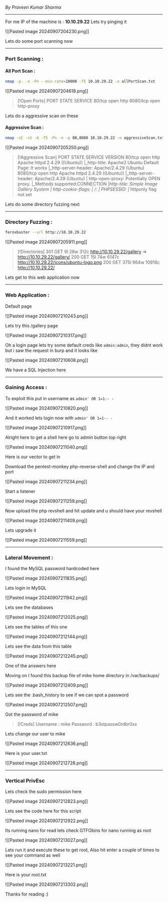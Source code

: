 *By Praveen Kumar Sharma*

<hr>

For me IP of the machine is : **10.10.29.22**
Lets try pinging it 

![[Pasted image 20240907204230.png]]

Lets do some port scanning now 

<hr>

### Port Scanning : 

#### All Port Scan : 

```bash
nmap -p- -n -Pn --min-rate=10000 -T5 10.10.29.22 -o allPortScan.txt
```

![[Pasted image 20240907204618.png]]

>[!Open Ports]
>PORT     STATE SERVICE
80/tcp   open  http
8080/tcp open  http-proxy

Lets do a aggressive scan on these 

#### Aggressive Scan :

```bash
nmap -sC -sV -A -T5 -Pn -n -p 80,8080 10.10.29.22 -o aggressiveScan.txt
```

![[Pasted image 20240907205250.png]]

>[!Aggressive Scan]
>PORT     STATE SERVICE VERSION
80/tcp   open  http    Apache httpd 2.4.29 ((Ubuntu))
|_http-title: Apache2 Ubuntu Default Page: It works
|_http-server-header: Apache/2.4.29 (Ubuntu)
8080/tcp open  http    Apache httpd 2.4.29 ((Ubuntu))
|_http-server-header: Apache/2.4.29 (Ubuntu)
| http-open-proxy: Potentially OPEN proxy.
|_Methods supported:CONNECTION
|_http-title: Simple Image Gallery System
| http-cookie-flags:
|   /:
|     PHPSESSID:
|_      httponly flag not set

Lets do some directory fuzzing next 

<hr>

### Directory Fuzzing : 

```bash
feroxbuster --url http://10.10.29.22
```

![[Pasted image 20240907205911.png]]

>[!Directories]
>301      GET        9l       28w      312c http://10.10.29.22/gallery => http://10.10.29.22/gallery/
200      GET       15l       74w     6147c http://10.10.29.22/icons/ubuntu-logo.png
200      GET      375l      964w    10918c http://10.10.29.22/

Lets get to this web application now 

<hr>

### Web Application : 

Default page 

![[Pasted image 20240907210243.png]]

Lets try this /gallery page

![[Pasted image 20240907210317.png]]

Oh a login page lets try some default creds like `admin:admin`, they didnt work but i saw the request in burp and it looks like 

![[Pasted image 20240907210608.png]]

We have a SQL Injection here 

<hr>

### Gaining Access : 

To exploit this put in username as `admin' OR 1=1-- -`

![[Pasted image 20240907210820.png]]

And it worked lets login now with `admin' OR 1=1-- -`

![[Pasted image 20240907210917.png]]

Alright here to get a shell here go to admin button top right 

![[Pasted image 20240907211040.png]]

Here is our vector to get in 

Download the pentest-monkey php-reverse-shell and change the IP and port 

![[Pasted image 20240907211234.png]]

Start a listener 

![[Pasted image 20240907211259.png]]

Now upload the php revshell and hit update and u should have your revshell 

![[Pasted image 20240907211409.png]]

Lets upgrade it 

![[Pasted image 20240907211559.png]]

<hr>

### Lateral Movement : 

I found the MySQL password hardcoded here 

![[Pasted image 20240907211835.png]]

Lets login in MySQL

![[Pasted image 20240907211942.png]]

Lets see the databases

![[Pasted image 20240907212025.png]]

Lets see the tables of this one 

![[Pasted image 20240907212144.png]]

Lets see the data from this table 

![[Pasted image 20240907212245.png]]

One of the answers here 

Moving on I found this backup file of mike home directory in /var/backups/

![[Pasted image 20240907212409.png]]

Lets see the .bash_history to see if we can spot a password 

![[Pasted image 20240907212507.png]]

Got the password of mike 

>[!Creds]
>Username : mike
>Password : b3stpassw0rdbr0xx

Lets change our user to mike 

![[Pasted image 20240907212636.png]]

Here is your user.txt 

![[Pasted image 20240907212728.png]]

<hr>

### Vertical PrivEsc

Lets check the sudo permission here 

![[Pasted image 20240907212823.png]]

Lets see the code here for this script 

![[Pasted image 20240907212922.png]]

Its running nano for read lets check GTFObins for nano running as root 

![[Pasted image 20240907213027.png]]

Lets run it and execute these to get root, Also hit enter a couple of times to see your command as well

![[Pasted image 20240907213221.png]]

Here is your root.txt 

![[Pasted image 20240907213302.png]]

Thanks for reading :)




